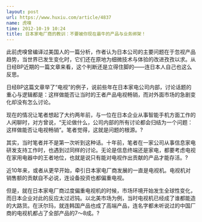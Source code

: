 ```yaml
---
layout: post
url: https://www.huxiu.com/article/4837
name: 虎嗅
time: 2012-10-19 10:24
title: 日本家电厂商的教训：不要被你现在最牛的产品与业务绑架！
---
```

此前虎嗅曾编译过美国人的一篇分析，作者认为日本公司的主要问题在于忽视产品趋势，当世界已发生变化时，它们还在原地为细微技术与体验的改进孜孜以求。从日经BP近期的一篇文章来看，这个判断还是立得住脚的——连日本人自己也这么反思。

日经BP这篇文章举了“电视”的例子，说前些年在日本家电公司内部，讨论话题的重心与逻辑都是：这样做能否让当时的王者产品电视畅销，而对外面市场的急剧变化却没有怎么讨论。

现在的情况让笔者想起了大约两年前，与一位在日本企业从事智能手机方面工作的人闲聊时，对方曾说，“无论做什么，公司内部的所有讨论都会归结为一个问题：这样做能否让电视畅销”。笔者觉得，这就是问题的根源。?

其实，当时笔者并不是第一次听到这种话。十年前，笔者在一家公司从事信息家电研发支持工作时，也遇到过同样的讨论。无论是信息终端还是家电，都要考虑电视在家用电器中的王者地位，也就是说只有能对电视作出贡献的产品才能存活。?

近10年来，或者从更早开始，牵引日本家电厂商发展的一直是电视机。电视机对销售额的贡献自不必说，连设备投资也都偏重电视。

但是，就在日本家电厂商过度偏重电视机的时候，市场环境开始发生全球性变化，而日本企业对此的反应太过迟钝。以北美市场为例，当时电视机已经成了谁都能造的大路货。在沃尔玛，就连韩国产品也成了高端产品，连名字都未听说过的中国厂商的电视机都占了全部产品的7～8成。?

